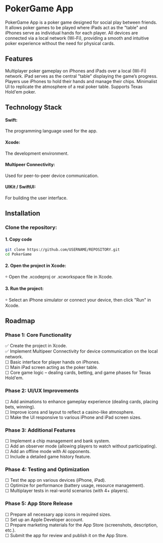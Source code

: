 # PokerGame App
PokerGame App is a poker game designed for social play between friends. It allows poker games to be played where iPads act as the "table" and iPhones serve as individual hands for each player. All devices are connected via a local network (Wi-Fi), providing a smooth and intuitive poker experience without the need for physical cards.

## Features
Multiplayer poker gameplay on iPhones and iPads over a local (Wi-Fi) network.
iPad serves as the central "table" displaying the game’s progress.
Players use iPhones to hold their hands and manage their chips.
Minimalist UI to replicate the atmosphere of a real poker table.
Supports Texas Hold'em poker.

## Technology Stack
#### Swift:
The programming language used for the app.
#### Xcode:
The development environment.
#### Multipeer Connectivity:
Used for peer-to-peer device communication.
#### UIKit / SwiftUI:
For building the user interface.
## Installation
### Clone the repository:
#### 1. Copy code
```bash
git clone https://github.com/USERNAME/REPOSITORY.git
cd PokerGame
```
#### 2. Open the project in Xcode:

⸰ Open the .xcodeproj or .xcworkspace file in Xcode.
#### 3. Run the project:

⸰ Select an iPhone simulator or connect your device, then click "Run" in Xcode.
## Roadmap
### Phase 1: Core Functionality
✅ Create the project in Xcode.\
✅ Implement Multipeer Connectivity for device communication on the local network.\
☐ Basic interface for player hands on iPhones.\
☐ Main iPad screen acting as the poker table.\
☐ Core game logic – dealing cards, betting, and game phases for Texas Hold'em.
### Phase 2: UI/UX Improvements
☐ Add animations to enhance gameplay experience (dealing cards, placing bets, winning).\
☐ Improve icons and layout to reflect a casino-like atmosphere.\
☐ Make the UI responsive to various iPhone and iPad screen sizes.
### Phase 3: Additional Features
☐ Implement a chip management and bank system.\
☐ Add an observer mode (allowing players to watch without participating).\
☐ Add an offline mode with AI opponents.\
☐ Include a detailed game history feature.
### Phase 4: Testing and Optimization
☐ Test the app on various devices (iPhone, iPad).\
☐ Optimize for performance (battery usage, resource management).\
☐ Multiplayer tests in real-world scenarios (with 4+ players).
### Phase 5: App Store Release
☐ Prepare all necessary app icons in required sizes.\
☐ Set up an Apple Developer account.\
☐ Prepare marketing materials for the App Store (screenshots, description, etc.).\
☐ Submit the app for review and publish it on the App Store.
